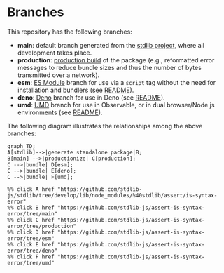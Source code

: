 <!--

@license Apache-2.0

Copyright (c) 2022 The Stdlib Authors.

Licensed under the Apache License, Version 2.0 (the "License");
you may not use this file except in compliance with the License.
You may obtain a copy of the License at

    http://www.apache.org/licenses/LICENSE-2.0

Unless required by applicable law or agreed to in writing, software
distributed under the License is distributed on an "AS IS" BASIS,
WITHOUT WARRANTIES OR CONDITIONS OF ANY KIND, either express or implied.
See the License for the specific language governing permissions and
limitations under the License.

-->

# Branches

This repository has the following branches:

-   **main**: default branch generated from the [stdlib project][stdlib-url], where all development takes place.
-   **production**: [production build][production-url] of the package (e.g., reformatted error messages to reduce bundle sizes and thus the number of bytes transmitted over a network).
-   **esm**: [ES Module][esm-url] branch for use via a `script` tag without the need for installation and bundlers (see [README][esm-readme]).
-   **deno**: [Deno][deno-url] branch for use in Deno (see [README][deno-readme]).
-   **umd**: [UMD][umd-url] branch for use in Observable, or in dual browser/Node.js environments (see [README][umd-readme]).

The following diagram illustrates the relationships among the above branches:

```mermaid
graph TD;
A[stdlib]-->|generate standalone package|B;
B[main] -->|productionize| C[production];
C -->|bundle| D[esm];
C -->|bundle| E[deno];
C -->|bundle| F[umd];

%% click A href "https://github.com/stdlib-js/stdlib/tree/develop/lib/node_modules/%40stdlib/assert/is-syntax-error"
%% click B href "https://github.com/stdlib-js/assert-is-syntax-error/tree/main"
%% click C href "https://github.com/stdlib-js/assert-is-syntax-error/tree/production"
%% click D href "https://github.com/stdlib-js/assert-is-syntax-error/tree/esm"
%% click E href "https://github.com/stdlib-js/assert-is-syntax-error/tree/deno"
%% click F href "https://github.com/stdlib-js/assert-is-syntax-error/tree/umd"
```

[stdlib-url]: https://github.com/stdlib-js/stdlib/tree/develop/lib/node_modules/%40stdlib/assert/is-syntax-error
[production-url]: https://github.com/stdlib-js/assert-is-syntax-error/tree/production
[deno-url]: https://github.com/stdlib-js/assert-is-syntax-error/tree/deno
[deno-readme]: https://github.com/stdlib-js/assert-is-syntax-error/blob/deno/README.md
[umd-url]: https://github.com/stdlib-js/assert-is-syntax-error/tree/umd
[umd-readme]: https://github.com/stdlib-js/assert-is-syntax-error/blob/umd/README.md
[esm-url]: https://github.com/stdlib-js/assert-is-syntax-error/tree/esm
[esm-readme]: https://github.com/stdlib-js/assert-is-syntax-error/blob/esm/README.md